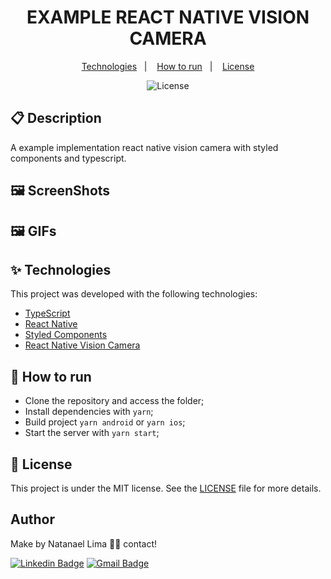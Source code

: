 <h1 align="center">EXAMPLE REACT NATIVE VISION CAMERA</h1>

<p align="center">
  <a href="#-technologies">Technologies</a>&nbsp;&nbsp;&nbsp;|&nbsp;&nbsp;&nbsp;
  <a href="#-How-to-run">How to run</a>&nbsp;&nbsp;&nbsp;|&nbsp;&nbsp;&nbsp;
  <a href="#-license">License</a>
</p>

<p align="center">
  <img alt="License" src="https://img.shields.io/static/v1?label=license&message=MIT&color=8257E5&labelColor=000000">
</p>

## 📋 Description

A example implementation react native vision camera with styled components and typescript.

## 🖼 ScreenShots

<p align='center'>

</p>

## 🖼 GIFs

<p align='center'>

</p>

## ✨ Technologies

This project was developed with the following technologies:

- [TypeScript](https://www.typescriptlang.org/)
- [React Native](https://reactnative.dev/)
- [Styled Components](https://styled-components.com/)
- [React Native Vision Camera](https://mrousavy.com/react-native-vision-camera/)

## 🚀 How to run

- Clone the repository and access the folder;
- Install dependencies with `yarn`;
- Build project `yarn android` or `yarn ios`;
- Start the server with `yarn start`;

## 📄 License

This project is under the MIT license. See the [LICENSE](LICENSE) file for more details.

## Author

Make by Natanael Lima 👋🏽 contact!

[![Linkedin Badge](https://img.shields.io/badge/-Natanelvich-blue?style=flat-square&logo=Linkedin&logoColor=white&link=https://www.linkedin.com/in/natanaelvich/)](https://www.linkedin.com/in/natanaelvich/)
[![Gmail Badge](https://img.shields.io/badge/-taelima1997@gmail.com-red?style=flat-square&link=mailto:taelima1997@gmail.com)](mailto:taelima1997@gmail.com)
